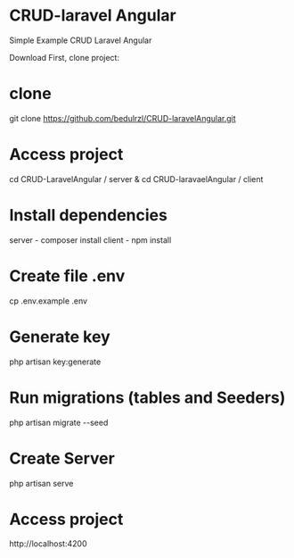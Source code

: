 # CRUD-laravel Angular
Simple Example CRUD Laravel Angular

Download
First, clone project:

# clone
git clone https://github.com/bedulrzl/CRUD-laravelAngular.git

# Access project
cd CRUD-LaravelAngular / server &
cd CRUD-laravaelAngular / client

# Install dependencies
server - composer install
client - npm install

# Create file .env
cp .env.example .env

# Generate key
php artisan key:generate

# Run migrations (tables and Seeders)
php artisan migrate --seed

# Create Server
php artisan serve

# Access project
http://localhost:4200
